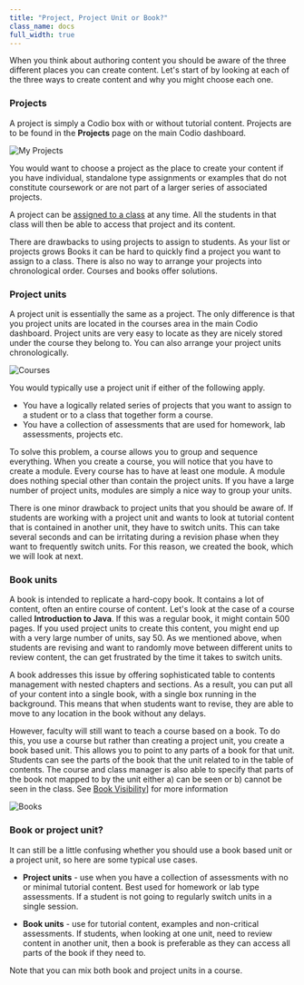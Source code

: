 ```yaml
---
title: "Project, Project Unit or Book?"
class_name: docs
full_width: true
---
```


When you think about authoring content you should be aware of the three different places you can create content. Let's start of by looking at each of the three ways to create content and why you might choose each one.

### Projects
A project is simply a Codio box with or without tutorial content. Projects are to be found in the **Projects** page on the main Codio dashboard.

<img alt="My Projects" src="/img/docs/projectslist.png" class="simple"/>


You would want to choose a project as the place to create your content if you have individual, standalone type assignments or examples that do not constitute coursework or are not part of a larger series of associated projects.

A project can be [assigned to a class](/docs/classes/unitmanagement/assign-project) at any time. All the students in that class will then be able to access that project and its content. 

There are drawbacks to using projects to assign to students. As your list or projects grows Books it can be hard to quickly find a project you want to assign to a class. There is also no way to arrange your projects into chronological order. Courses and books offer solutions.


### Project units
A project unit is essentially the same as a project. The only difference is that you project units are located in the courses area in the main Codio dashboard. Project units are very easy to locate as they are nicely stored under the course they belong to. You can also arrange your project units chronologically.


<img alt="Courses" src="/img/docs/courseslist.png" class="simple"/>

You would typically use a project unit if either of the following apply.

- You have a logically related series of projects that you want to assign to a student or to a class that together form a course. 
- You have a collection of assessments that are used for homework, lab assessments, projects etc.

To solve this problem, a course allows you to group and sequence everything. When you create a course, you will notice that you have to create a module. Every course has to have at least one module. A module does nothing special other than contain the project units. If you have a large number of project units, modules are simply a nice way to group your units.

There is one minor drawback to project units that you should be aware of. If students are working with a project unit and wants to look at tutorial content that is contained in another unit, they have to switch units. This can take several seconds and can be irritating during a revision phase when they want to frequently switch units. For this reason, we created the book, which we will look at next.


### Book units
A book is intended to replicate a hard-copy book. It contains a lot of content, often an entire course of content. Let's look at the case of a course called **Introduction to Java**. If this was a regular book, it might contain 500 pages. If you used project units to create this content, you might end up with a very large number of units, say 50.  As we mentioned above, when students are revising and want to randomly move between different units to review content, the can get frustrated by the time it takes to switch units.

A book addresses this issue by offering sophisticated table to contents management with nested chapters and sections. As a result, you can put all of your content into a single book, with a single box running in the background. This means that when students want to revise, they are able to move to any location in the book without any delays. 

However, faculty will still want to teach a course based on a book. To do this, you use a course but rather than creating a project unit, you create a book based unit. This allows you to point to any parts of a book for that unit. Students can see the parts of the book that the unit related to in the table of contents. The course and class manager is also able to specify that parts of the book not mapped to by the unit either a) can be seen or b) cannot be seen in the class. See [Book Visibility](/docs/classes/classmanagement/bookvisibility)] for more information

<img alt="Books" src="/img/docs/bookslist.png" class="simple"/>

### Book or project unit?
It can still be a little confusing whether you should use a book based unit or a project unit, so here are some typical use cases.

- **Project units** - use when you have a collection of assessments with no or minimal tutorial content. Best used for homework or lab type assessments. If a student is not going to regularly switch units in a single session.

- **Book units** - use for tutorial content, examples and non-critical assessments. If students, when looking at one unit, need to review content in another unit, then a book is preferable as they can access all parts of the book if they need to. 


Note that you can mix both book and project units in a course.